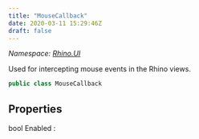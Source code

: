 ```yaml
---
title: "MouseCallback"
date: 2020-03-11 15:29:46Z
draft: false
---
```


*Namespace: [Rhino.UI](../)*

Used for intercepting mouse events in the Rhino views.
```cs
public class MouseCallback
```
## Properties

bool Enabled
: 
